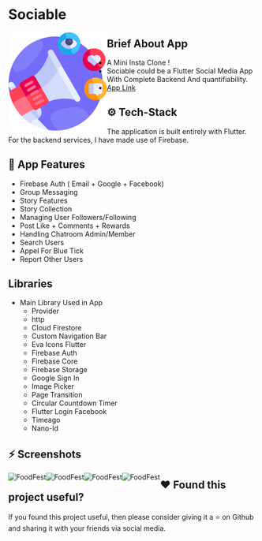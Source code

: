 # Sociable

<img align="left"  height="200px" width="200px" alt="ToDo"  src="https://github.com/Dev-Adnani/sociable-app/blob/main/assets/icons/appicon.png"/>

##  Brief About App

- A Mini Insta Clone !
-  Sociable could be a Flutter Social Media App With Complete Backend And quantifiability.
- [App Link](https://shortxurl.herokuapp.com/sociable-link)


## ⚙️ Tech-Stack
The application is built entirely with Flutter. For the backend services, I have made use of Firebase.


## 💫 App Features
 
- Firebase Auth ( Email + Google + Facebook)
- Group Messaging
- Story Features
- Story Collection 
- Managing User Followers/Following
- Post Like + Comments + Rewards
- Handling Chatroom Admin/Member
- Search Users
- Appel For Blue Tick
- Report Other Users


## Libraries

- Main Library Used in App 
    - Provider
    - http
    - Cloud Firestore
    - Custom Navigation Bar
    - Eva Icons Flutter
    - Firebase Auth
    - Firebase Core
    - Firebase Storage
    - Google Sign In
    - Image Picker
    - Page Transition
    - Circular Countdown Timer
    - Flutter Login Facebook
    - Timeago
    - Nano-Id


## :zap: Screenshots

  <img align="left" alt="FoodFest"  src="https://i.imgur.com/dD4CZHo.png">
  <img align="left" alt="FoodFest"  src="https://i.imgur.com/Ntf7xGr.png">
  <img align="left" alt="FoodFest"  src="https://i.imgur.com/hlTd4hl.png">
  <img align="left" alt="FoodFest"  src="https://i.imgur.com/e5SA1cS.png">


## :heart: Found this project useful?

If you found this project useful, then please consider giving it a :star: on Github and sharing it with your friends via social media.
